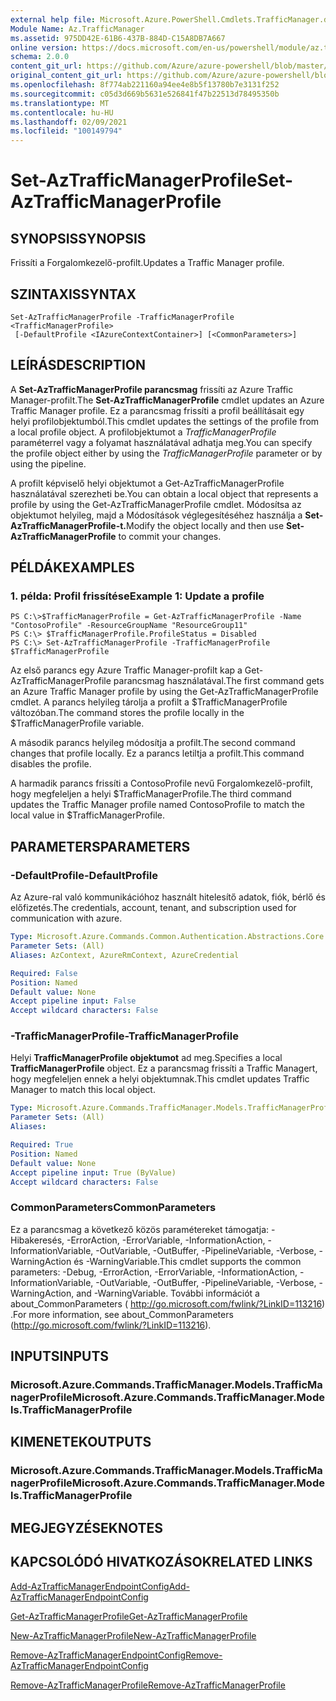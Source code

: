 ```yaml
---
external help file: Microsoft.Azure.PowerShell.Cmdlets.TrafficManager.dll-Help.xml
Module Name: Az.TrafficManager
ms.assetid: 975DD42E-61B6-437B-884D-C15A8DB7A667
online version: https://docs.microsoft.com/en-us/powershell/module/az.trafficmanager/set-aztrafficmanagerprofile
schema: 2.0.0
content_git_url: https://github.com/Azure/azure-powershell/blob/master/src/TrafficManager/TrafficManager/help/Set-AzTrafficManagerProfile.md
original_content_git_url: https://github.com/Azure/azure-powershell/blob/master/src/TrafficManager/TrafficManager/help/Set-AzTrafficManagerProfile.md
ms.openlocfilehash: 8f774ab221160a94ee4e8b5f13780b7e3131f252
ms.sourcegitcommit: c05d3d669b5631e526841f47b22513d78495350b
ms.translationtype: MT
ms.contentlocale: hu-HU
ms.lasthandoff: 02/09/2021
ms.locfileid: "100149794"
---
```

# <span data-ttu-id="3e69a-101">Set-AzTrafficManagerProfile</span><span class="sxs-lookup"><span data-stu-id="3e69a-101">Set-AzTrafficManagerProfile</span></span>

## <span data-ttu-id="3e69a-102">SYNOPSIS</span><span class="sxs-lookup"><span data-stu-id="3e69a-102">SYNOPSIS</span></span>
<span data-ttu-id="3e69a-103">Frissíti a Forgalomkezelő-profilt.</span><span class="sxs-lookup"><span data-stu-id="3e69a-103">Updates a Traffic Manager profile.</span></span>

## <span data-ttu-id="3e69a-104">SZINTAXIS</span><span class="sxs-lookup"><span data-stu-id="3e69a-104">SYNTAX</span></span>

```
Set-AzTrafficManagerProfile -TrafficManagerProfile <TrafficManagerProfile>
 [-DefaultProfile <IAzureContextContainer>] [<CommonParameters>]
```

## <span data-ttu-id="3e69a-105">LEÍRÁS</span><span class="sxs-lookup"><span data-stu-id="3e69a-105">DESCRIPTION</span></span>
<span data-ttu-id="3e69a-106">A **Set-AzTrafficManagerProfile parancsmag** frissíti az Azure Traffic Manager-profilt.</span><span class="sxs-lookup"><span data-stu-id="3e69a-106">The **Set-AzTrafficManagerProfile** cmdlet updates an Azure Traffic Manager profile.</span></span>
<span data-ttu-id="3e69a-107">Ez a parancsmag frissíti a profil beállításait egy helyi profilobjektumból.</span><span class="sxs-lookup"><span data-stu-id="3e69a-107">This cmdlet updates the settings of the profile from a local profile object.</span></span>
<span data-ttu-id="3e69a-108">A profilobjektumot a *TrafficManagerProfile* paraméterrel vagy a folyamat használatával adhatja meg.</span><span class="sxs-lookup"><span data-stu-id="3e69a-108">You can specify the profile object either by using the *TrafficManagerProfile* parameter or by using the pipeline.</span></span>

<span data-ttu-id="3e69a-109">A profilt képviselő helyi objektumot a Get-AzTrafficManagerProfile használatával szerezheti be.</span><span class="sxs-lookup"><span data-stu-id="3e69a-109">You can obtain a local object that represents a profile by using the Get-AzTrafficManagerProfile cmdlet.</span></span>
<span data-ttu-id="3e69a-110">Módosítsa az objektumot helyileg, majd a Módosítások véglegesítéséhez használja a **Set-AzTrafficManagerProfile-t.**</span><span class="sxs-lookup"><span data-stu-id="3e69a-110">Modify the object locally and then use **Set-AzTrafficManagerProfile** to commit your changes.</span></span>

## <span data-ttu-id="3e69a-111">PÉLDÁK</span><span class="sxs-lookup"><span data-stu-id="3e69a-111">EXAMPLES</span></span>

### <span data-ttu-id="3e69a-112">1. példa: Profil frissítése</span><span class="sxs-lookup"><span data-stu-id="3e69a-112">Example 1: Update a profile</span></span>
```
PS C:\>$TrafficManagerProfile = Get-AzTrafficManagerProfile -Name "ContosoProfile" -ResourceGroupName "ResourceGroup11" 
PS C:\> $TrafficManagerProfile.ProfileStatus = Disabled
PS C:\> Set-AzTrafficManagerProfile -TrafficManagerProfile $TrafficManagerProfile
```

<span data-ttu-id="3e69a-113">Az első parancs egy Azure Traffic Manager-profilt kap a Get-AzTrafficManagerProfile parancsmag használatával.</span><span class="sxs-lookup"><span data-stu-id="3e69a-113">The first command gets an Azure Traffic Manager profile by using the Get-AzTrafficManagerProfile cmdlet.</span></span>
<span data-ttu-id="3e69a-114">A parancs helyileg tárolja a profilt a $TrafficManagerProfile változóban.</span><span class="sxs-lookup"><span data-stu-id="3e69a-114">The command stores the profile locally in the $TrafficManagerProfile variable.</span></span>

<span data-ttu-id="3e69a-115">A második parancs helyileg módosítja a profilt.</span><span class="sxs-lookup"><span data-stu-id="3e69a-115">The second command changes that profile locally.</span></span>
<span data-ttu-id="3e69a-116">Ez a parancs letiltja a profilt.</span><span class="sxs-lookup"><span data-stu-id="3e69a-116">This command disables the profile.</span></span>

<span data-ttu-id="3e69a-117">A harmadik parancs frissíti a ContosoProfile nevű Forgalomkezelő-profilt, hogy megfeleljen a helyi $TrafficManagerProfile.</span><span class="sxs-lookup"><span data-stu-id="3e69a-117">The third command updates the Traffic Manager profile named ContosoProfile to match the local value in $TrafficManagerProfile.</span></span>

## <span data-ttu-id="3e69a-118">PARAMETERS</span><span class="sxs-lookup"><span data-stu-id="3e69a-118">PARAMETERS</span></span>

### <span data-ttu-id="3e69a-119">-DefaultProfile</span><span class="sxs-lookup"><span data-stu-id="3e69a-119">-DefaultProfile</span></span>
<span data-ttu-id="3e69a-120">Az Azure-ral való kommunikációhoz használt hitelesítő adatok, fiók, bérlő és előfizetés.</span><span class="sxs-lookup"><span data-stu-id="3e69a-120">The credentials, account, tenant, and subscription used for communication with azure.</span></span>

```yaml
Type: Microsoft.Azure.Commands.Common.Authentication.Abstractions.Core.IAzureContextContainer
Parameter Sets: (All)
Aliases: AzContext, AzureRmContext, AzureCredential

Required: False
Position: Named
Default value: None
Accept pipeline input: False
Accept wildcard characters: False
```

### <span data-ttu-id="3e69a-121">-TrafficManagerProfile</span><span class="sxs-lookup"><span data-stu-id="3e69a-121">-TrafficManagerProfile</span></span>
<span data-ttu-id="3e69a-122">Helyi **TrafficManagerProfile objektumot** ad meg.</span><span class="sxs-lookup"><span data-stu-id="3e69a-122">Specifies a local **TrafficManagerProfile** object.</span></span>
<span data-ttu-id="3e69a-123">Ez a parancsmag frissíti a Traffic Managert, hogy megfeleljen ennek a helyi objektumnak.</span><span class="sxs-lookup"><span data-stu-id="3e69a-123">This cmdlet updates Traffic Manager to match this local object.</span></span>

```yaml
Type: Microsoft.Azure.Commands.TrafficManager.Models.TrafficManagerProfile
Parameter Sets: (All)
Aliases:

Required: True
Position: Named
Default value: None
Accept pipeline input: True (ByValue)
Accept wildcard characters: False
```

### <span data-ttu-id="3e69a-124">CommonParameters</span><span class="sxs-lookup"><span data-stu-id="3e69a-124">CommonParameters</span></span>
<span data-ttu-id="3e69a-125">Ez a parancsmag a következő közös paramétereket támogatja: -Hibakeresés, -ErrorAction, -ErrorVariable, -InformationAction, -InformationVariable, -OutVariable, -OutBuffer, -PipelineVariable, -Verbose, -WarningAction és -WarningVariable.</span><span class="sxs-lookup"><span data-stu-id="3e69a-125">This cmdlet supports the common parameters: -Debug, -ErrorAction, -ErrorVariable, -InformationAction, -InformationVariable, -OutVariable, -OutBuffer, -PipelineVariable, -Verbose, -WarningAction, and -WarningVariable.</span></span> <span data-ttu-id="3e69a-126">További információt a about_CommonParameters ( http://go.microsoft.com/fwlink/?LinkID=113216) .</span><span class="sxs-lookup"><span data-stu-id="3e69a-126">For more information, see about_CommonParameters (http://go.microsoft.com/fwlink/?LinkID=113216).</span></span>

## <span data-ttu-id="3e69a-127">INPUTS</span><span class="sxs-lookup"><span data-stu-id="3e69a-127">INPUTS</span></span>

### <span data-ttu-id="3e69a-128">Microsoft.Azure.Commands.TrafficManager.Models.TrafficManagerProfile</span><span class="sxs-lookup"><span data-stu-id="3e69a-128">Microsoft.Azure.Commands.TrafficManager.Models.TrafficManagerProfile</span></span>

## <span data-ttu-id="3e69a-129">KIMENETEK</span><span class="sxs-lookup"><span data-stu-id="3e69a-129">OUTPUTS</span></span>

### <span data-ttu-id="3e69a-130">Microsoft.Azure.Commands.TrafficManager.Models.TrafficManagerProfile</span><span class="sxs-lookup"><span data-stu-id="3e69a-130">Microsoft.Azure.Commands.TrafficManager.Models.TrafficManagerProfile</span></span>

## <span data-ttu-id="3e69a-131">MEGJEGYZÉSEK</span><span class="sxs-lookup"><span data-stu-id="3e69a-131">NOTES</span></span>

## <span data-ttu-id="3e69a-132">KAPCSOLÓDÓ HIVATKOZÁSOK</span><span class="sxs-lookup"><span data-stu-id="3e69a-132">RELATED LINKS</span></span>

[<span data-ttu-id="3e69a-133">Add-AzTrafficManagerEndpointConfig</span><span class="sxs-lookup"><span data-stu-id="3e69a-133">Add-AzTrafficManagerEndpointConfig</span></span>](./Add-AzTrafficManagerEndpointConfig.md)

[<span data-ttu-id="3e69a-134">Get-AzTrafficManagerProfile</span><span class="sxs-lookup"><span data-stu-id="3e69a-134">Get-AzTrafficManagerProfile</span></span>](./Get-AzTrafficManagerProfile.md)

[<span data-ttu-id="3e69a-135">New-AzTrafficManagerProfile</span><span class="sxs-lookup"><span data-stu-id="3e69a-135">New-AzTrafficManagerProfile</span></span>](./New-AzTrafficManagerProfile.md)

[<span data-ttu-id="3e69a-136">Remove-AzTrafficManagerEndpointConfig</span><span class="sxs-lookup"><span data-stu-id="3e69a-136">Remove-AzTrafficManagerEndpointConfig</span></span>](./Remove-AzTrafficManagerEndpointConfig.md)

[<span data-ttu-id="3e69a-137">Remove-AzTrafficManagerProfile</span><span class="sxs-lookup"><span data-stu-id="3e69a-137">Remove-AzTrafficManagerProfile</span></span>](./Remove-AzTrafficManagerProfile.md)


